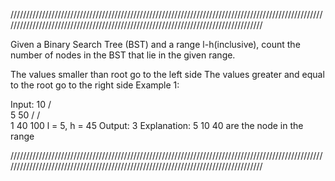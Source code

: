 ///////////////////////////////////////////////////////////////////////////////////////////////////////////////////////////////////////////////////////////////////////////////////

Given a Binary Search Tree (BST) and a range l-h(inclusive), count the number of nodes in the BST that lie in the given range.

The values smaller than root go to the left side
The values greater and equal to the root go to the right side
Example 1:

Input:
      10
     /  \
    5    50
   /    /  \
  1    40  100
l = 5, h = 45
Output: 3
Explanation: 5 10 40 are the node in the
range

///////////////////////////////////////////////////////////////////////////////////////////////////////////////////////////////////////////////////////////////////////////////////
